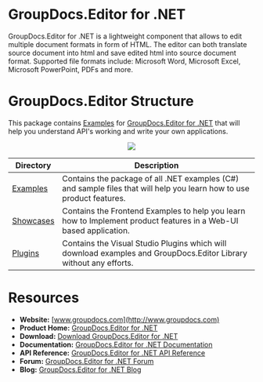 # GroupDocs.Editor for .NET

GroupDocs.Editor for .NET is a lightweight component that allows to edit multiple document formats in form of HTML. The editor can both translate source document into html and save edited html into source document format. Supported file formats include: Microsoft Word, Microsoft Excel, Microsoft PowerPoint, PDFs and more.

# GroupDocs.Editor Structure


This package contains [Examples](https://github.com/groupdocsEditor/GroupDocs_Editor_NET/tree/master/Examples) for [GroupDocs.Editor for .NET](#) that will help you understand API's working and write your own applications.

<p align="center">

  <a title="Download complete GroupDocs.Editor for .NET source code" href="https://github.com/groupdocsEditor/GroupDocs_Editor_NET/archive/master.zip">
	<img src="https://raw.github.com/AsposeExamples/java-examples-dashboard/master/images/downloadZip-Button-Large.png" />
  </a>
</p>

Directory | Description
--------- | -----------
[Examples](https://github.com/groupdocsEditor/GroupDocs_Editor_NET/tree/master/Examples)  | Contains the package of all .NET examples (C#) and sample files that will help you learn how to use product features.
[Showcases](https://github.com/groupdocs-Editor/GroupDocs.Editor-for-.NET/tree/master/Showcases)  | Contains the Frontend Examples to help you learn how to Implement product features in a Web-UI based application.
[Plugins](https://github.com/groupdocs-Editor/GroupDocs.Editor-for-.NET/tree/master/Plugins)  | Contains the Visual Studio Plugins which will download examples and GroupDocs.Editor Library without any efforts.

# Resources

+ **Website:** [www.groupdocs.com](http://www.groupdocs.com)
+ **Product Home:** [GroupDocs.Editor for .NET](https://www.groupdocs.com/products/Editor/net)
+ **Download:** [Download GroupDocs.Editor for .NET](https://downloads.groupdocs.com/Editor/net)
+ **Documentation:** [GroupDocs.Editor for .NET Documentation](s)
+ **API Reference:** [GroupDocs.Editor for .NET API Reference](https://apireference.groupdocs.com/net/Editor)
+ **Forum:** [GroupDocs.Editor for .NET Forum](#)
+ **Blog:** [GroupDocs.Editor for .NET Blog](#)


